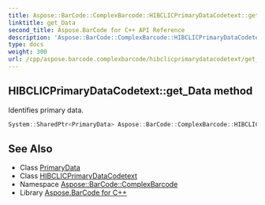 ```yaml
---
title: Aspose::BarCode::ComplexBarcode::HIBCLICPrimaryDataCodetext::get_Data method
linktitle: get_Data
second_title: Aspose.BarCode for C++ API Reference
description: 'Aspose::BarCode::ComplexBarcode::HIBCLICPrimaryDataCodetext::get_Data method. Identifies primary data in C++.'
type: docs
weight: 300
url: /cpp/aspose.barcode.complexbarcode/hibclicprimarydatacodetext/get_data/
---
```

## HIBCLICPrimaryDataCodetext::get_Data method


Identifies primary data.

```cpp
System::SharedPtr<PrimaryData> Aspose::BarCode::ComplexBarcode::HIBCLICPrimaryDataCodetext::get_Data()
```

## See Also

* Class [PrimaryData](../../primarydata/)
* Class [HIBCLICPrimaryDataCodetext](../)
* Namespace [Aspose::BarCode::ComplexBarcode](../../)
* Library [Aspose.BarCode for C++](../../../)
